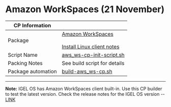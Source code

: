 # Amazon WorkSpaces (21 November)

|  CP Information |            |
|------------------|------------|
| Package | [Amazon WorkSpaces](https://docs.aws.amazon.com/workspaces/latest/userguide/amazon-workspaces-linux-client.html) <br /><br /> [Install Linux client notes](https://clients.amazonworkspaces.com/linux-install) |
| Script Name | [aws_ws-cp-init-script.sh](aws_ws-cp-init-script.sh) |
| Packing Notes | See build script for details |
| Package automation | [build-aws_ws-cp.sh](build/build-aws_ws-cp.sh) |

-----

**Note:** IGEL OS has Amazon WorkSpaces client built-in. Use this CP builder to test the latest version. Check the release notes for the IGEL OS version -- [LINK](https://github.com/IGEL-Community/IGEL-Docs/tree/main/Docs/ReleaseNotes/01-OS11)
